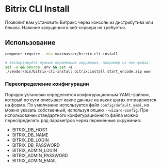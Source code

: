 # Bitrix CLI Install

Позволит вам установить Битрикс через консоль из дистрибутива или бекапа.
Наличие запущенного веб-сервера не требуется.

## Использование

```bash
composer require --dev maximaster/bitrix-cli-install

# Экспортируйте нужные переменные окружения, например из env-файла.
set -a && source .env && set +a
./vendor/bin/bitrix-cli-install bitrix:install start_encode.zip www
```

### Переопределение конфигурации

Порядок установки определяется конфигурационным YAML-файлом, который по сути
описывает какие данные на каких шагах отправляются на форме. По умолчанию
используется файл `config/default.yaml`, но можно указать собственный, используя
опцию `--wizard-config`. При использовании стандартного конфигурационного файла
можно переопределить ряд параметров через переменные окружения:

* BITRIX_DB_HOST
* BITRIX_DB_NAME
* BITRIX_DB_LOGIN
* BITRIX_DB_PASSWORD
* BITRIX_ADMIN_LOGIN
* BITRIX_ADMIN_PASSWORD
* BITRIX_ADMIN_EMAIL
